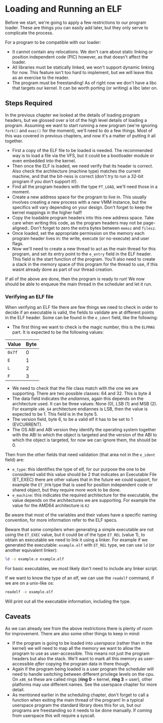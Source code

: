 # Loading and Running an ELF

Before we start, we're going to apply a few restrictions to our program loader. These are things you can easily add later, but they only serve to complicate the process.

For a program to be compatible with our loader:

- It cannot contain any relocations. We don't care about static linking or position independent code (PIC) however, as that doesn't affect the loader.
- All libraries must be statically linked, we won't support dynamic linking for now. This feature isn't too hard to implement, but we will leave this as an exercise to the reader.
- The program must be freestanding! As of right now we don't have a libc that targets our kernel. It can be worth porting (or writing) a libc later on.

## Steps Required

In the previous chapter we looked at the details of loading program headers, but we glossed over a lot of the high level details of loading a program. Assuming we want to start running a new program (we're ignoring `fork()` and `exec()` for the moment), we'll need to do a few things. Most of this was covered in previous chapters, and now it's a matter of putting it all together.

- First a copy of the ELF file to be loaded is needed. The recommended way is to load a file via the VFS, but it could be a bootloader module or even embedded into the kernel.
- Then once the ELF is loaded, we need verify that its header is correct. Also check the architecture (machine type) matches the current machine, and that the bit-ness is correct (don't try to run a 32-bit program if you don't support it!).
- Find all the program headers with the type `PT_LOAD`, we'll need those in a moment.
- Create a new address space for the program to live in. This usually involves creating a new process with a new VMM instance, but the specifics will vary depending on your design. Don't forget to keep the kernel mappings in the higher half!
- Copy the loadable program headers into this new address space. Take care when writing this code, as the program headers may not be page-aligned:. Don't forget to zero the extra bytes between `memsz` and `filesz`.
- Once loaded, set the appropriate permission on the memory each program header lives in: the write, execute (or no-execute) and user flags.
- Now we'll need to create a new thread to act as the main thread for this program, and set its entry point to the `e_entry` field in the ELF header. This field is the start function of the program. You'll also need to create a stack in the memory space of this program for the thread to use, if this wasnt already done as part of our thread creation.

If all of the above are done,  then the program is ready to run! We now should be able to enqueue the main thread in the scheduler and let it run.

### Verifying an ELF file

When verifying an ELF file there are few things we need to check in order to decide if an executable is valid, the fields to validate are at different points in the ELF header. Some can be found in the `e_ident` field, like the following:

* The first thing we want to check is the magic number, this is the `ELFMAG` part. It is expected to be the following values: 

| Value | Byte|
|-------|-----|
| `0x7f`| 0 |
| `E`   | 1 |
| `L`   | 2 |
| `F`   | 3 |

* We need to check that the file class match with the one we are supporting. There are two possible classes: 64 and 32. This is byte 4
* The data field indicates the _endiannes_, again this depends on the architecture used. It can be three values: None (0), LSB (1) and MSB (2). For example `x86_64` architecture endiannes is LSB, then the value is expected to be 1. This field is in the byte 5.
* The version field, byte 6,  to be a valid elf it has to be set to 1 (EVCURRENT).
* The OS ABI and ABI version they  identify the operating system together with the ABI to which the object is targeted and the version of the ABI to which the object is targeted, for now we can ignore them, the should be 0.

Then from the other fields that need validation (that area not in the `e_ident` field) are:

* `e_type`: this identifies the type of elf, for our purpose the one to be considered valid this value should be 2 that indicates an Executable File (ET_EXEC) there are other values that in the future we could support, for example the `ET_DYN` type that is used for position independent code or shared object, but they require more work to be done.
* `e_machine`: this indicates the required architecture for the executable, the value depends on the architectures we are supporting. For example the value for the AMD64 architecture is `62`

Be aware that most of the variables and their values have a specific naming convention, for more information refer to the ELF specs.

Beware that some compilers when generating a simple executable are not using the `ET_EXEC` value, but it could be of the type `ET_REL` (value 1), to obtain an executable we need to link it using a linker. For example if we generated the executable: `example.elf` with `ET_REL` type, we can use `ld` (or another equivalent linker):

```sh
ld -o example.o example.elf
```

For basic executables, we most likely don't need to include any linker script. 

If we want to know the type of an elf, we can use the `readelf` command, if we are on a unix-like os: 
```sh
readelf -e example.elf
``` 

Will print out all the executable information, including the type.



## Caveats

As we can already see from the above restrictions there is plenty of room for improvement. There are also some other things to keep in mind:

- If the program is going to be loaded into *userspace* (rather than in the kernel) we will need to map all the memory we want to allow the program to use as user-accessible. This means not just the program headers but also the stack. We'll  want to mark all this memory as user-accessible *after* copying the program data in there though.
- Again if the program being loaded is a user program the scheduler will need to handle switching between different privilege levels on the cpu. On `x86_64` these are called rings (__ring 0__ = kernel, __ring 3__ = user), other platforms may use different names. See the userspace chapter for more detail.
- As mentioned earlier in the scheduling chapter, don't forget to call a function when exiting the main thread of the program! In a typical userspace program the standard library does this for us, but our programs are freestanding so it needs to be done manually. If coming from userspace this will require a syscall.
